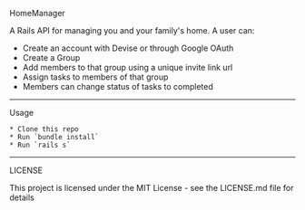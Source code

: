 HomeManager 

A Rails API for managing you and your family's home. A user can:

* Create an account with Devise or through Google OAuth
* Create a Group
* Add members to that group using a unique invite link url
* Assign tasks to members of that group
* Members can change status of tasks to completed

-----------------------------------------------

Usage 

    * Clone this repo
    * Run `bundle install`
    * Run `rails s`

------------------------------------------------

LICENSE

This project is licensed under the MIT License - see the LICENSE.md file for details

